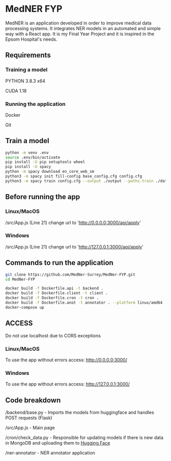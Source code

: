 # MedNER FYP

MedNER is an application developed in order to improve medical data processing systems. It integrates NER models in an automated and simple way with a React app.
It is my Final Year Project and it is inspired in the Epsom Hospital's needs.

## Requirements

### Training a model

PYTHON 3.8.3 x64

CUDA 1.18

### Running the application

Docker

Git

## Train a model

```bash
python -m venv .env
source .env/bin/activate
pip install -U pip setuptools wheel
pip install -U spacy
python -m spacy download en_core_web_sm
python3 -m spacy init fill-config base_config.cfg config.cfg
python3 -m spacy train config.cfg --output ./output --paths.train ./data/training_data.spacy --paths.dev ./data/training_data.spacy --gpu-id 0

```

## Before running the app

### Linux/MacOS

/src/App.js (Line 21) change url to 'http://0.0.0.0:3000/api/apply'

### Windows

/src/App.js (Line 21) change url to 'http://127.0.0.1:3000/api/apply'

## Commands to run the application

```bash
git clone https://github.com/MedNer-Surrey/MedNer-FYP.git
cd MedNer-FYP
```

```bash
docker build -f Dockerfile.api -t backend . 
docker build -f Dockerfile.client -t client .
docker build -f Dockerfile.cron -t cron .
docker build -f Dockerfile.anot -t annotator . --platform linux/amd64
docker-compose up 
```

## ACCESS

Do not use localhost due to CORS exceptions

### Linux/MacOS

To use the app without errors access: http://0.0.0.0:3000/

### Windows

To use the app without errors access: http://127.0.0.1:3000/

## Code breakdown

/backend/base.py - Imports the models from huggingface and handles POST requests (Flask)

/src/App.js - Main page

/cron/check_data.py - Responsible for updating models if there is new data in MongoDB and uploading them to [Hugging Face](https://huggingface.co/pavlopt)

/ner-annotator - NER annotator application

